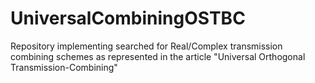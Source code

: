 # UniversalCombiningOSTBC
Repository implementing searched for Real/Complex transmission combining schemes as represented in the article "Universal Orthogonal Transmission-Combining"
